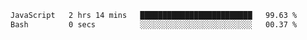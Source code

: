
<!--START_SECTION:waka-->

```txt
JavaScript   2 hrs 14 mins   █████████████████████████   99.63 %
Bash         0 secs          ░░░░░░░░░░░░░░░░░░░░░░░░░   00.37 %
```

<!--END_SECTION:waka-->
